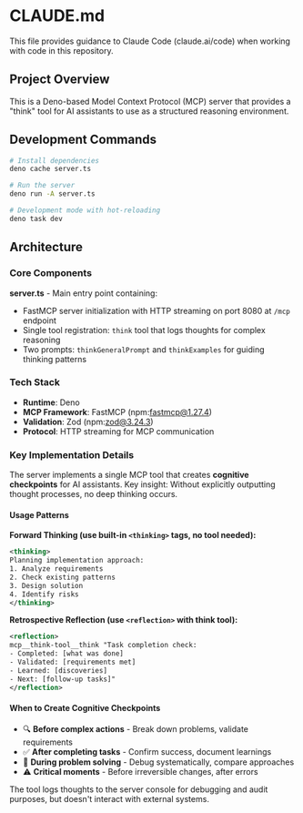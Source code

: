 # CLAUDE.md

This file provides guidance to Claude Code (claude.ai/code) when working with code in this repository.

## Project Overview

This is a Deno-based Model Context Protocol (MCP) server that provides a "think" tool for AI assistants to use as a structured reasoning environment.

## Development Commands

```bash
# Install dependencies
deno cache server.ts

# Run the server
deno run -A server.ts

# Development mode with hot-reloading
deno task dev
```

## Architecture

### Core Components

**server.ts** - Main entry point containing:
- FastMCP server initialization with HTTP streaming on port 8080 at `/mcp` endpoint
- Single tool registration: `think` tool that logs thoughts for complex reasoning
- Two prompts: `thinkGeneralPrompt` and `thinkExamples` for guiding thinking patterns

### Tech Stack
- **Runtime**: Deno
- **MCP Framework**: FastMCP (npm:fastmcp@1.27.4)
- **Validation**: Zod (npm:zod@3.24.3)
- **Protocol**: HTTP streaming for MCP communication

### Key Implementation Details

The server implements a single MCP tool that creates **cognitive checkpoints** for AI assistants. Key insight: Without explicitly outputting thought processes, no deep thinking occurs.

#### Usage Patterns

**Forward Thinking (use built-in `<thinking>` tags, no tool needed):**
```xml
<thinking>
Planning implementation approach:
1. Analyze requirements
2. Check existing patterns
3. Design solution
4. Identify risks
</thinking>
```

**Retrospective Reflection (use `<reflection>` with think tool):**
```xml
<reflection>
mcp__think-tool__think "Task completion check:
- Completed: [what was done]
- Validated: [requirements met]
- Learned: [discoveries]
- Next: [follow-up tasks]"
</reflection>
```

#### When to Create Cognitive Checkpoints

- 🔍 **Before complex actions** - Break down problems, validate requirements
- ✅ **After completing tasks** - Confirm success, document learnings
- 🧠 **During problem solving** - Debug systematically, compare approaches
- ⚠️ **Critical moments** - Before irreversible changes, after errors

The tool logs thoughts to the server console for debugging and audit purposes, but doesn't interact with external systems.